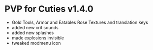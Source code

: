 # PVP for Cuties v1.4.0
- Gold Tools, Armor and Eatables Rose Textures and translation keys
- added new crit sounds
- added new splashes
- made explosions invisible
- tweaked modmenu icon